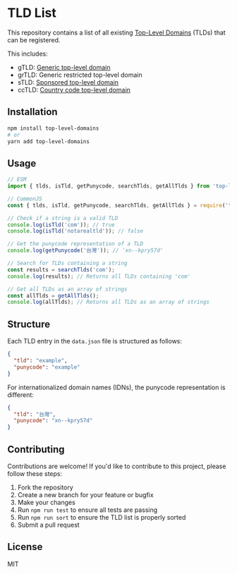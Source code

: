 # TLD List

This repository contains a list of all existing [Top-Level Domains](https://en.wikipedia.org/wiki/Top-level_domain) (TLDs) that can be registered.

This includes:  
- gTLD: [Generic top-level domain](https://en.wikipedia.org/wiki/Generic_top-level_domain)
- grTLD: Generic restricted top-level domain
- sTLD: [Sponsored top-level domain](https://en.wikipedia.org/wiki/Sponsored_top-level_domain)
- ccTLD: [Country code top-level domain](https://en.wikipedia.org/wiki/Country_code_top-level_domain)

## Installation

```bash
npm install top-level-domains
# or
yarn add top-level-domains
```

## Usage

```javascript
// ESM
import { tlds, isTld, getPunycode, searchTlds, getAllTlds } from 'top-level-domains';

// CommonJS
const { tlds, isTld, getPunycode, searchTlds, getAllTlds } = require('top-level-domains');

// Check if a string is a valid TLD
console.log(isTld('com')); // true
console.log(isTld('notarealtld')); // false

// Get the punycode representation of a TLD
console.log(getPunycode('台灣')); // 'xn--kpry57d'

// Search for TLDs containing a string
const results = searchTlds('com');
console.log(results); // Returns all TLDs containing 'com'

// Get all TLDs as an array of strings
const allTlds = getAllTlds();
console.log(allTlds); // Returns all TLDs as an array of strings
```

## Structure

Each TLD entry in the `data.json` file is structured as follows:

```json
{
  "tld": "example",
  "punycode": "example"
}
```

For internationalized domain names (IDNs), the punycode representation is different:

```json
{
  "tld": "台灣",
  "punycode": "xn--kpry57d"
}
```

## Contributing

Contributions are welcome! If you'd like to contribute to this project, please follow these steps:

1. Fork the repository
2. Create a new branch for your feature or bugfix
3. Make your changes
4. Run `npm run test` to ensure all tests are passing
5. Run `npm run sort` to ensure the TLD list is properly sorted
6. Submit a pull request

## License

MIT

